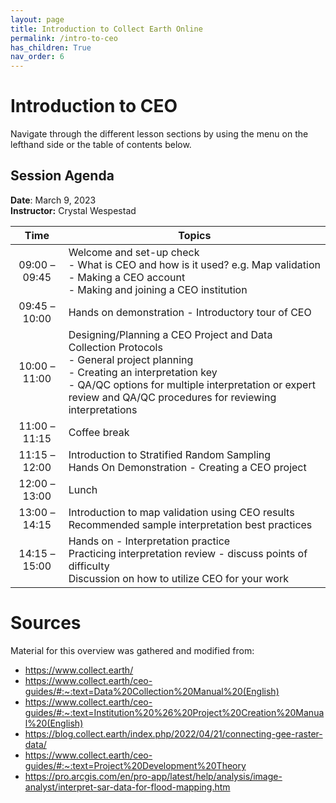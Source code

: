 ```yaml
---
layout: page
title: Introduction to Collect Earth Online
permalink: /intro-to-ceo
has_children: True
nav_order: 6
---
```


# Introduction to CEO

Navigate through the different lesson sections by using the menu on the lefthand side or the table of contents below.

## Session Agenda  
**Date**: March 9, 2023  
**Instructor:** Crystal Wespestad

|      Time     | Topics                                                                                                                                                                                                                                         |
|:-------------:|------------------------------------------------------------------------------------------------------------------------------------------------------------------------------------------------------------------------------------------------|
| 09:00 – 09:45 | Welcome and set-up check<br> - What is CEO and how is it used? e.g. Map validation<br> - Making a CEO account<br> - Making and joining a CEO institution                                                                                                |
| 09:45 – 10:00 | Hands on demonstration - Introductory tour of CEO                                                                                                                                                                                              |
| 10:00 – 11:00 | Designing/Planning a CEO Project and Data Collection Protocols <br> - General project planning<br> - Creating an interpretation key<br> - QA/QC options for multiple interpretation or expert review and QA/QC procedures for reviewing interpretations |
| 11:00 – 11:15 | Coffee break                                                                                                                                                                                                                                   |
| 11:15 – 12:00 | Introduction to Stratified Random Sampling<br>Hands On Demonstration - Creating a CEO project                                                                                                                                                  |
| 12:00 – 13:00 | Lunch                                                                                                                                                                                                                                          |
|  13:00 –14:15 | Introduction to map validation using CEO results<br>Recommended sample interpretation best practices                                                                                                                                           |
|  14:15 –15:00 | Hands on - Interpretation practice<br>Practicing interpretation review - discuss points of difficulty<br>Discussion on how to utilize CEO for your work                                                                                        |                                                                                   |



# Sources 
Material for this overview was gathered and modified from:

* https://www.collect.earth/
* https://www.collect.earth/ceo-guides/#:~:text=Data%20Collection%20Manual%20(English)
* https://www.collect.earth/ceo-guides/#:~:text=Institution%20%26%20Project%20Creation%20Manual%20(English)
* https://blog.collect.earth/index.php/2022/04/21/connecting-gee-raster-data/
* https://www.collect.earth/ceo-guides/#:~:text=Project%20Development%20Theory
* https://pro.arcgis.com/en/pro-app/latest/help/analysis/image-analyst/interpret-sar-data-for-flood-mapping.htm
